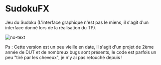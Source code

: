 # SudokuFX
Jeu du Sudoku
(L'interface graphique n'est pas le miens, il s'agit d'un interface donné lors de la réalisation du TP).

![no-text](https://github.com/AnthonyLedru/sudokuFX/blob/master/sudoku.png)

Ps : Cette version est un peu vieille en date, il s'agit d'un projet de 2ème année de DUT et de nombreux bugs sont présents, le code est parfois un peu "tiré par les cheveux", je n'y ai pas retouché depuis !

